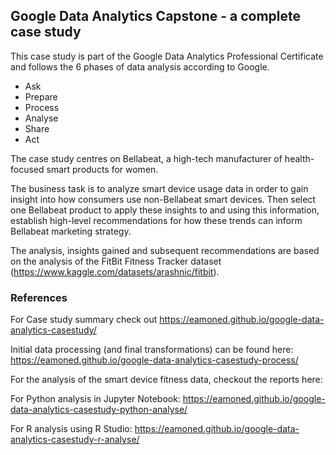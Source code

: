## Google Data Analytics Capstone - a complete case study
This case study is part of the Google Data Analytics Professional Certificate and follows the 6 phases of data analysis according to Google.
- Ask
- Prepare
- Process
- Analyse
- Share 
- Act

The case study centres on Bellabeat, a high-tech manufacturer of health-focused smart products for women.

The business task is to analyze smart device usage data in order to gain insight into how consumers use non-Bellabeat smart devices. Then select one Bellabeat product to apply these insights to and using this information, establish high-level recommendations for how these trends can inform Bellabeat marketing strategy.

The analysis, insights gained and subsequent recommendations are based on the analysis of the FitBit Fitness Tracker dataset (https://www.kaggle.com/datasets/arashnic/fitbit).


### References

For Case study summary check out https://eamoned.github.io/google-data-analytics-casestudy/

Initial data processing (and final transformations) can be found here: https://eamoned.github.io/google-data-analytics-casestudy-process/

For the analysis of the smart device fitness data, checkout the reports here:

For Python analysis in Jupyter Notebook: https://eamoned.github.io/google-data-analytics-casestudy-python-analyse/

For R analysis using R Studio: https://eamoned.github.io/google-data-analytics-casestudy-r-analyse/
